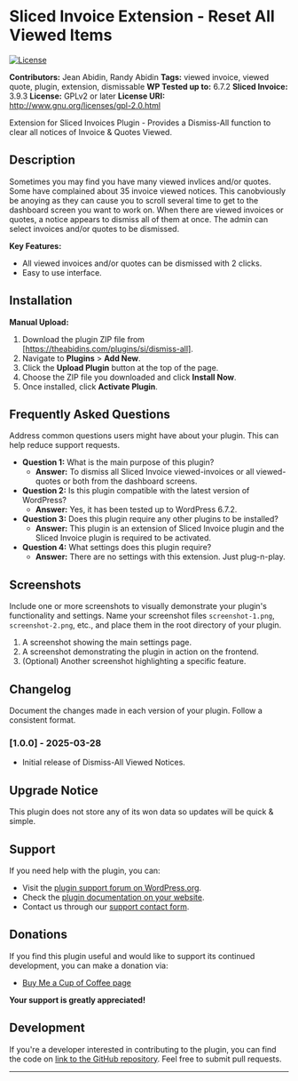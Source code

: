 # Sliced Invoice Extension - Reset All Viewed Items

[![License](https://img.shields.io/badge/license-GPL--2.0%2B-brightgreen.svg)](https://www.gnu.org/licenses/gpl-2.0.html)

**Contributors:** Jean Abidin, Randy Abidin
**Tags:** viewed invoice, viewed quote, plugin, extension, dismissable
**WP Tested up to:** 6.7.2
**Sliced Invoice:** 3.9.3
**License:** GPLv2 or later
**License URI:** http://www.gnu.org/licenses/gpl-2.0.html


Extension for Sliced Invoices Plugin - Provides a Dismiss-All function to clear all notices of Invoice & Quotes Viewed.

## Description

Sometimes you may find you have many viewed invlices and/or quotes. Some have complained about 35 invoice viewed notices.  This canobviously be anoying as they can cause you to scroll several time to get to the dashboard screen you want to work on.
When there are viewed invoices or quotes, a notice appears to dismiss all of them at once.  The admin can select invoices and/or quotes to be dismissed.  

**Key Features:**

* All viewed invoices and/or quotes can be dismissed with 2 clicks.
* Easy to use interface.



## Installation

**Manual Upload:**

1.  Download the plugin ZIP file from [https://theabidins.com/plugins/si/dismiss-all].
2.  Navigate to **Plugins** > **Add New**.
3.  Click the **Upload Plugin** button at the top of the page.
4.  Choose the ZIP file you downloaded and click **Install Now**.
5.  Once installed, click **Activate Plugin**.

## Frequently Asked Questions

Address common questions users might have about your plugin. This can help reduce support requests.

* **Question 1:** What is the main purpose of this plugin?
    * **Answer:** To dismiss all Sliced Invoice viewed-invoices or all viewed-quotes or both from the dashboard screens.
* **Question 2:** Is this plugin compatible with the latest version of WordPress?
    * **Answer:** Yes, it has been tested up to WordPress 6.7.2.
* **Question 3:** Does this plugin require any other plugins to be installed?
    * **Answer:** This plugin is an extension of Sliced Invoice plugin and the Sliced Invoice plugin is required to be activated.
* **Question 4:** What settings does this plugin require?
    * **Answer:** There are no settings with this extension.  Just plug-n-play.

## Screenshots

Include one or more screenshots to visually demonstrate your plugin's functionality and settings. Name your screenshot files `screenshot-1.png`, `screenshot-2.png`, etc., and place them in the root directory of your plugin.

1.  A screenshot showing the main settings page.
2.  A screenshot demonstrating the plugin in action on the frontend.
3.  (Optional) Another screenshot highlighting a specific feature.

## Changelog

Document the changes made in each version of your plugin. Follow a consistent format.

### [1.0.0] - 2025-03-28
* Initial release of Dismiss-All Viewed Notices.


## Upgrade Notice

This plugin does not store any of its won data so updates will be quick & simple.


## Support

If you need help with the plugin, you can:

* Visit the [plugin support forum on WordPress.org](https://wordpress.org/support/plugin/my-awesome-plugin/).
* Check the [plugin documentation on your website](https://your-plugin-website.com/documentation/).
* Contact us through our [support contact form](https://your-plugin-website.com/contact/).

## Donations

If you find this plugin useful and would like to support its continued development, you can make a donation via:

* [Buy Me a Cup of Coffee page](https://theabidins.com/buy-me-a-cup-of-coffee/)

**Your support is greatly appreciated!**


## Development

If you're a developer interested in contributing to the plugin, you can find the code on [link to the GitHub repository](https://github.com/rlabidin/ab-si-dismiss-all-viewed). Feel free to submit pull requests.

---
